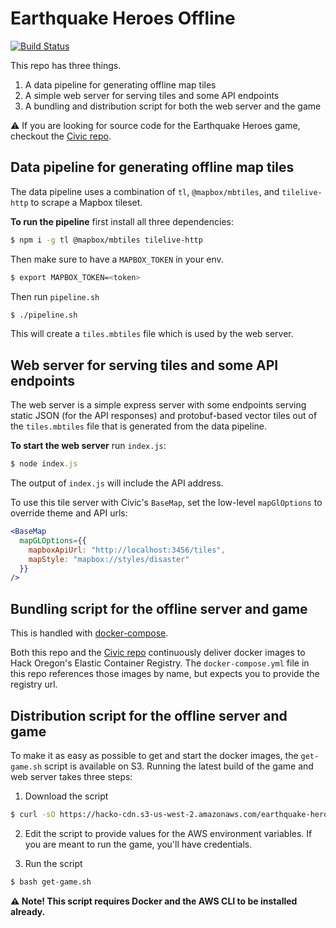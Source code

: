 # Earthquake Heroes Offline

[![Build Status](https://travis-ci.org/hackoregon/earthquake-heroes-offline.svg?branch=master)](https://travis-ci.org/hackoregon/earthquake-heroes-offline)

This repo has three things.

1. A data pipeline for generating offline map tiles
2. A simple web server for serving tiles and some API endpoints
3. A bundling and distribution script for both the web server and the game

:warning: If you are looking for source code for the Earthquake Heroes game, checkout the
[Civic repo](https://github.com/hackoregon/civic).

## Data pipeline for generating offline map tiles

The data pipeline uses a combination of `tl`, `@mapbox/mbtiles`, and `tilelive-http` to scrape a Mapbox tileset.

**To run the pipeline** first install all three dependencies:

```sh
$ npm i -g tl @mapbox/mbtiles tilelive-http
```

Then make sure to have a `MAPBOX_TOKEN` in your env.

```sh
$ export MAPBOX_TOKEN=<token>
```

Then run `pipeline.sh`

```sh
$ ./pipeline.sh
```

This will create a `tiles.mbtiles` file which is used by the web server.

## Web server for serving tiles and some API endpoints

The web server is a simple express server with some endpoints serving static JSON (for the API responses)
and protobuf-based vector tiles out of the `tiles.mbtiles` file that is generated from the data pipeline.

**To start the web server** run `index.js`:

```js
$ node index.js
```

The output of `index.js` will include the API address.

To use this tile server with Civic's `BaseMap`, set the low-level `mapGlOptions` to override theme and
API urls:

```jsx
<BaseMap
  mapGLOptions={{
    mapboxApiUrl: "http://localhost:3456/tiles",
    mapStyle: "mapbox://styles/disaster"
  }}
/>
```

## Bundling script for the offline server and game

This is handled with [docker-compose](https://docs.docker.com/compose/).

Both this repo and the [Civic repo](https://github.com/hackoregon/civic) continuously deliver docker images to Hack Oregon's Elastic Container Registry. The `docker-compose.yml` file in this repo references those images by name, but expects you to provide the registry url.

## Distribution script for the offline server and game

To make it as easy as possible to get and start the docker images, the `get-game.sh` script is available on S3. Running the latest build of the game and web server takes three steps:

1. Download the script

```sh
$ curl -sO https://hacko-cdn.s3-us-west-2.amazonaws.com/earthquake-heroes/get-game.sh
```

2. Edit the script to provide values for the AWS environment variables. If you are meant to run the game, you'll have credentials.

3. Run the script

```sh
$ bash get-game.sh
```

**:warning: Note! This script requires Docker and the AWS CLI to be installed already.**
